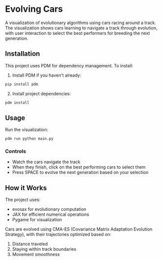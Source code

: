 # Evolving Cars

A visualization of evolutionary algorithms using cars racing around a track. The visualization shows cars learning to navigate a track through evolution, with user interaction to select the best performers for breeding the next generation.

## Installation

This project uses PDM for dependency management. To install:

1. Install PDM if you haven't already:
```bash
pip install pdm
```

2. Install project dependencies:
```bash
pdm install
```

## Usage

Run the visualization:
```bash
pdm run python main.py
```

### Controls
- Watch the cars navigate the track
- When they finish, click on the best performing cars to select them
- Press SPACE to evolve the next generation based on your selection

## How it Works

The project uses:
- evosax for evolutionary computation
- JAX for efficient numerical operations
- Pygame for visualization

Cars are evolved using CMA-ES (Covariance Matrix Adaptation Evolution Strategy), with their trajectories optimized based on:
1. Distance traveled
2. Staying within track boundaries
3. Movement smoothness 
